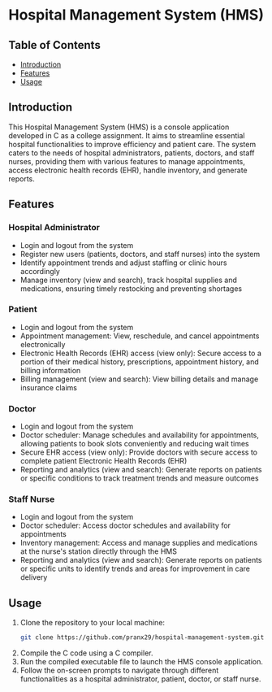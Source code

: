 # Hospital Management System (HMS)

## Table of Contents

- [Introduction](#introduction)
- [Features](#features)
- [Usage](#usage)

## Introduction

This Hospital Management System (HMS) is a console application developed in C as a college assignment. It aims to streamline essential hospital functionalities to improve efficiency and patient care. The system caters to the needs of hospital administrators, patients, doctors, and staff nurses, providing them with various features to manage appointments, access electronic health records (EHR), handle inventory, and generate reports.

## Features

### Hospital Administrator

- Login and logout from the system
- Register new users (patients, doctors, and staff nurses) into the system
- Identify appointment trends and adjust staffing or clinic hours accordingly
- Manage inventory (view and search), track hospital supplies and medications, ensuring timely restocking and preventing shortages

### Patient

- Login and logout from the system
- Appointment management: View, reschedule, and cancel appointments electronically
- Electronic Health Records (EHR) access (view only): Secure access to a portion of their medical history, prescriptions, appointment history, and billing information
- Billing management (view and search): View billing details and manage insurance claims

### Doctor

- Login and logout from the system
- Doctor scheduler: Manage schedules and availability for appointments, allowing patients to book slots conveniently and reducing wait times
- Secure EHR access (view only): Provide doctors with secure access to complete patient Electronic Health Records (EHR)
- Reporting and analytics (view and search): Generate reports on patients or specific conditions to track treatment trends and measure outcomes

### Staff Nurse

- Login and logout from the system
- Doctor scheduler: Access doctor schedules and availability for appointments
- Inventory management: Access and manage supplies and medications at the nurse's station directly through the HMS
- Reporting and analytics (view and search): Generate reports on patients or specific units to identify trends and areas for improvement in care delivery

## Usage

1. Clone the repository to your local machine:
   ```bash
   git clone https://github.com/pranx29/hospital-management-system.git
   ```
2. Compile the C code using a C compiler.
3. Run the compiled executable file to launch the HMS console application.
4. Follow the on-screen prompts to navigate through different functionalities as a hospital administrator, patient, doctor, or staff nurse.
